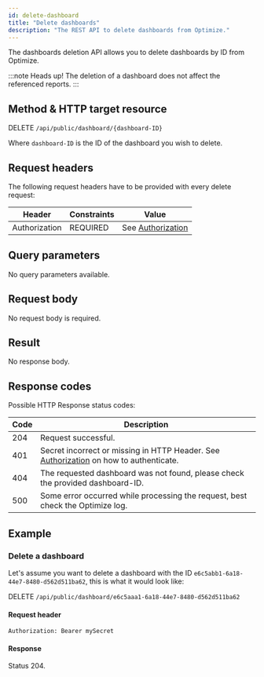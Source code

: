 ```yaml
---
id: delete-dashboard
title: "Delete dashboards"
description: "The REST API to delete dashboards from Optimize."
---
```


The dashboards deletion API allows you to delete dashboards by ID from Optimize.

:::note Heads up!
The deletion of a dashboard does not affect the referenced reports.
:::

## Method & HTTP target resource

DELETE `/api/public/dashboard/{dashboard-ID}`

Where `dashboard-ID` is the ID of the dashboard you wish to delete.

## Request headers

The following request headers have to be provided with every delete request:

| Header        | Constraints | Value                                                 |
| ------------- | ----------- | ----------------------------------------------------- |
| Authorization | REQUIRED    | See [Authorization](../optimize-api-authorization.md) |

## Query parameters

No query parameters available.

## Request body

No request body is required.

## Result

No response body.

## Response codes

Possible HTTP Response status codes:

| Code | Description                                                                                                               |
| ---- | ------------------------------------------------------------------------------------------------------------------------- |
| 204  | Request successful.                                                                                                       |
| 401  | Secret incorrect or missing in HTTP Header. See [Authorization](../optimize-api-authorization.md) on how to authenticate. |
| 404  | The requested dashboard was not found, please check the provided dashboard-ID.                                            |
| 500  | Some error occurred while processing the request, best check the Optimize log.                                            |

## Example

### Delete a dashboard

Let's assume you want to delete a dashboard with the ID `e6c5abb1-6a18-44e7-8480-d562d511ba62`, this is what it would look like:

DELETE `/api/public/dashboard/e6c5aaa1-6a18-44e7-8480-d562d511ba62`

#### Request header

`Authorization: Bearer mySecret`

#### Response

Status 204.
